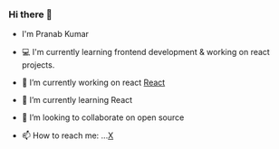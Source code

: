 ### Hi there 👋
- I'm Pranab Kumar 
- 💻 I'm currently learning frontend development & working on react projects.




- 🔭 I’m currently working on react <a href="https://react.dev/" >React</a>
- 🌱 I’m currently learning React
- 👯 I’m looking to collaborate on open source 
- 📫 How to reach me: ...<a href="https://twitter.com/Pranav_k456">X</a> 
